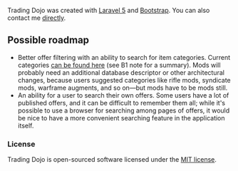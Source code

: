 Trading Dojo was created with [Laravel 5](http://laravel.com) and [Bootstrap](http://getbootstrap.com). You can also contact me [directly](mailto:dojo.trade.wf@gmail.com).

## Possible roadmap

* Better offer filtering with an ability to search for item categories. Current categories [can be found here](https://docs.google.com/spreadsheets/d/15K2ZRFk34HqUNRJFJ5H6Gc-axgetOagBpCXD1wYY75w/edit#gid=1971134594) (see B1 note for a summary). Mods will probably need an additional database descriptor or other architectural changes, because users suggested categories like rifle mods, syndicate mods, warframe augments, and so on—but mods have to be mods still.
* An ability for a user to search their own offers. Some users have a lot of published offers, and it can be difficult to remember them all; while it's possible to use a browser for searching among pages of offers, it would be nice to have a more convenient searching feature in the application itself.

### License

Trading Dojo is open-sourced software licensed under the [MIT license](http://opensource.org/licenses/MIT).